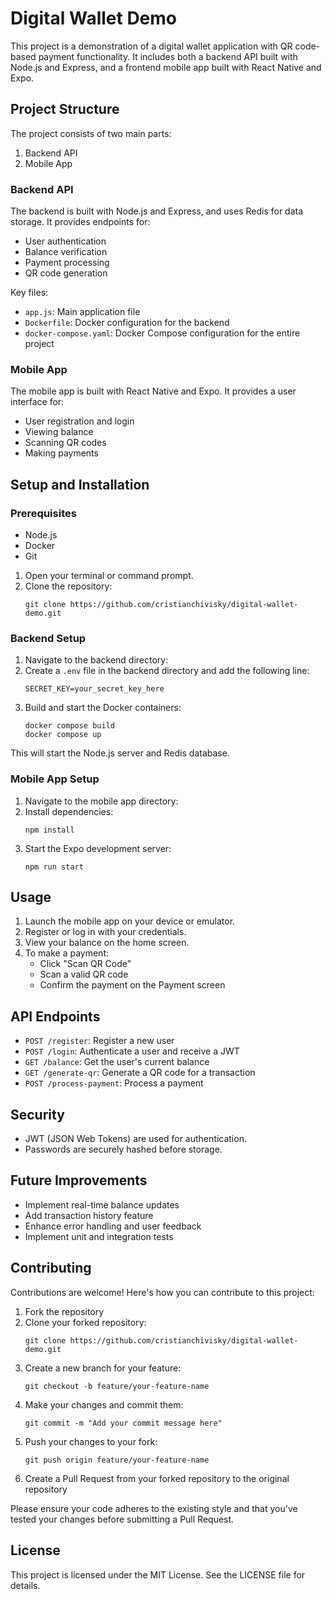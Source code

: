 # Digital Wallet Demo

This project is a demonstration of a digital wallet application with QR code-based payment functionality. It includes both a backend API built with Node.js and Express, and a frontend mobile app built with React Native and Expo.

## Project Structure

The project consists of two main parts:

1. Backend API
2. Mobile App

### Backend API

The backend is built with Node.js and Express, and uses Redis for data storage. It provides endpoints for:

- User authentication
- Balance verification
- Payment processing
- QR code generation

Key files:
- `app.js`: Main application file
- `Dockerfile`: Docker configuration for the backend
- `docker-compose.yaml`: Docker Compose configuration for the entire project

### Mobile App

The mobile app is built with React Native and Expo. It provides a user interface for:

- User registration and login
- Viewing balance
- Scanning QR codes
- Making payments

## Setup and Installation 

### Prerequisites

- Node.js
- Docker
- Git

1. Open your terminal or command prompt.
2. Clone the repository:
   ```
   git clone https://github.com/cristianchivisky/digital-wallet-demo.git
   ```

### Backend Setup

1. Navigate to the backend directory:
2. Create a `.env` file in the backend directory and add the following line:
   ```
   SECRET_KEY=your_secret_key_here
   ```
3. Build and start the Docker containers:
   ```
   docker compose build
   docker compose up
   ```

This will start the Node.js server and Redis database.

### Mobile App Setup

1. Navigate to the mobile app directory:
2. Install dependencies:
   ```
   npm install
   ```
3. Start the Expo development server:
   ```
   npm run start
   ```

## Usage

1. Launch the mobile app on your device or emulator.
2. Register or log in with your credentials.
3. View your balance on the home screen.
4. To make a payment:
   - Click "Scan QR Code"
   - Scan a valid QR code
   - Confirm the payment on the Payment screen

## API Endpoints

- `POST /register`: Register a new user
- `POST /login`: Authenticate a user and receive a JWT
- `GET /balance`: Get the user's current balance
- `GET /generate-qr`: Generate a QR code for a transaction
- `POST /process-payment`: Process a payment

## Security

- JWT (JSON Web Tokens) are used for authentication.
- Passwords are securely hashed before storage.

## Future Improvements

- Implement real-time balance updates
- Add transaction history feature
- Enhance error handling and user feedback
- Implement unit and integration tests

## Contributing

Contributions are welcome! Here's how you can contribute to this project:

1. Fork the repository
2. Clone your forked repository:
   ```
   git clone https://github.com/cristianchivisky/digital-wallet-demo.git
   ```
3. Create a new branch for your feature:
   ```
   git checkout -b feature/your-feature-name
   ```
4. Make your changes and commit them:
   ```
   git commit -m "Add your commit message here"
   ```
5. Push your changes to your fork:
   ```
   git push origin feature/your-feature-name
   ```
6. Create a Pull Request from your forked repository to the original repository

Please ensure your code adheres to the existing style and that you've tested your changes before submitting a Pull Request.

## License

This project is licensed under the MIT License. See the LICENSE file for details.